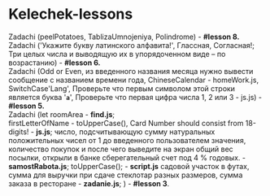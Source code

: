 # Kelechek-lessons
Zadachi (peelPotatoes, TablizaUmnojeniya, Polindrome) - **#lesson 8.** <br>
Zadachi ('Укажите букву латинского алфавита!', Глассная, Согласная!; Три целых числа и выводящую их в упорядоченном виде – по возрастанию) - **#lesson 6.** <br>
Zadachi (Odd or Even, из введенного названия месяца нужно вывести сообщение с названием времени года, ChineseCalendar - homeWork.js, SwitchCase'Lang', Проверьте что первым символом этой строки является буква '**`a`**', Проверьте что первая цифра числа 1, 2 или 3 - js.js) - **#lesson 5.** <br>
Zadachi (let roomArea - **find.js**; <br>
 firstLetterOfName - toUpperCase(), Card Number should consist from 18-digits! - **js.js**; 
 число, подсчитывающую сумму натуральных положительных чисел от 1 до введенного пользователем значения,  количество покупок и после чего выведите на экран общий вес посылки,     открыли в банке сберегательный счет под 4 % годовых. - **samostRabota.js**; 
 toUpperCase(); - **script.js**
 садовой участок в футах, сумма для выручки при сдаче стеклотар разных размеров, суммa заказа в ресторане - **zadanie.js**; ) - **#lesson 3**. <br>
